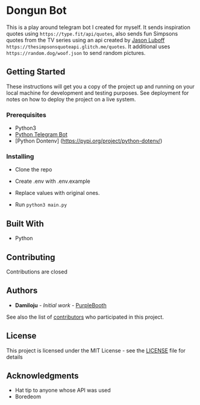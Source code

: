# Dongun Bot

This is a play around telegram bot I created for myself. It sends inspiration quotes using `https://type.fit/api/quotes`, also sends fun Simpsons quotes from the TV series using an api created by [Jason Luboff](https://www.freecodecamp.org/forum/u/jluboff/summary) `https://thesimpsonsquoteapi.glitch.me/quotes`. It additional uses `https://random.dog/woof.json` to send random pictures.

## Getting Started

These instructions will get you a copy of the project up and running on your local machine for development and testing purposes. See deployment for notes on how to deploy the project on a live system.

### Prerequisites

* Python3
* [Python Telegram Bot](https://github.com/python-telegram-bot/python-telegram-bot)
* [Python Dontenv] (https://pypi.org/project/python-dotenv/)


### Installing

* Clone the repo 

* Create .env  with .env.example
* Replace values with original ones.
* Run `python3 main.py`

## Built With

* Python

## Contributing

Contributions are closed

## Authors

* **Damiloju** - *Initial work* - [PurpleBooth](https://github.com/Damiloju)

See also the list of [contributors](https://github.com/Damiloju/dongun-telegram-bot/graphs/contributors) who participated in this project.

## License

This project is licensed under the MIT License - see the [LICENSE](LICENSE) file for details

## Acknowledgments

* Hat tip to anyone whose API was used
* Boredeom
